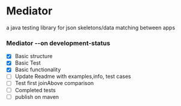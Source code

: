 # Mediator
a java testing library for json skeletons/data matching between apps

### Mediator --on development-status

- [x] Basic structure
- [x] Basic Test 
- [x] Basic functionality
- [ ] Update Readme with examples,info, test cases
- [ ] Test first joinAbove comparison
- [ ] Completed tests
- [ ] publish on maven
